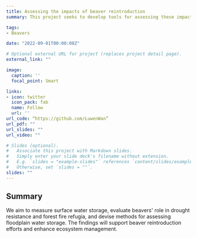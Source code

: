```yaml
---
title: Assessing the impacts of beaver reintroduction
summary: This project seeks to develop tools for assessing these impacts, integrating topographic and remote sensing data with computer vision techniques. 

tags:
- Beavers

date: "2022-09-01T00:00:00Z"

# Optional external URL for project (replaces project detail page).
external_link: ""

image:
  caption: ''
  focal_point: Smart

links:
- icon: twitter
  icon_pack: fab
  name: Follow
  url: ''
url_code: “https://github.com/LuwenWan”
url_pdf: ""
url_slides: ""
url_video: ""

# Slides (optional).
#   Associate this project with Markdown slides.
#   Simply enter your slide deck's filename without extension.
#   E.g. `slides = "example-slides"` references `content/slides/example-slides.md`.
#   Otherwise, set `slides = ""`.
slides: ""
---
```


## Summary
We aim to measure surface water storage, evaluate beavers' role in drought resistance and forest fire refugia, and devise methods for assessing floodplain water storage. The findings will support beaver reintroduction efforts and enhance ecosystem management.


